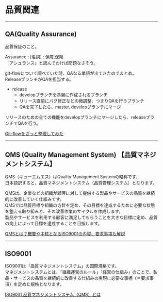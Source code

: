 # 品質関連

---

## QA(Quality Assurance)

品質保証のこと。  

Assurance : [名詞] : 保障,保険  
「アシュランス」と読んでおけば問題なさそう。  

git-flowについて調べていた時、QAなる単語が出てきたのでまとめ。  
ReleaseブランチがQAを担当する。  

- release  
  - developブランチを基盤に作成されるブランチ  
  - リリース直前にバグ修正などの微調整、つまりQAを行うブランチ  
  - QAを完了したら、master, developブランチにマージ  

リリースのための全ての機能をdevelopブランチにマージしたら、releaseブランチでQAを行う。  

[Git-flowをざっと整理してみた](https://dev.classmethod.jp/articles/introduce-git-flow/)  

---

## QMS (Quality Management System) 【品質マネジメントシステム】

QMS（キューエムエス）はQuality Management Systemの略称です。  
日本語訳すると、品質マネジメントシステム（品質管理システム）となります。  

QMSは、企業などの組織が顧客に対して提供する製品やサービスの品質を継続的に改善していく仕組みです。  
QMSでは品質目標や組織の方針を定め、その目標を達成するために必要な状態を整える取り組みと、その改善作業のサイクルを作成します。  
製品やサービスを利用する顧客に満足してもらうことを大きな目標に定め、品質の向上によって目標を達成することを目指します。  

[QMSとは？概要や中核となるISO9001の内容、要求事項も解説](https://www.lrm.jp/security_magazine/qms_contents/)  

---

## ISO9001

ISO9001は「品質マネジメントシステム」の国際規格です。  
マネジメントシステムとは、「組織運営のルール」「経営の仕組み」のことで、製品・サービスの品質を継続的に改善する仕組みの実現に必要な事柄（＝要求事項）を定めた規格となります。  

[ISO9001 品質マネジメントシステム（QMS）とは](https://www.securityhonpo.jp/iso9001/about.html)  
